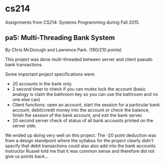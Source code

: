 # cs214
Assignments from CS214: Systems Programming during Fall 2015.

## pa5: Multi-Threading Bank System
By Chris McDonugh and Lawrence Park. (190/210 points)

This project was done multi-threaded between server and client pseudo bank transactions.

Some important project specifications were:
- 20 accounts in the bank only.
- 2 second timer to check if you can mutex lock the account (basic analogy is  claim the bathroom key so you can use the bathroom and no one else can)
- Client functions: open an account, start the session for a particular bank account, debit/credit money into the account or check the balance, finish the session of the bank account, and exit the bank server.  
- 20 second server check of status of all bank accounts printed on the server side.

We ended up doing very well on this project. The -20 point deduction was from a design standpoint where the syllabus for the project clearly didn't specify that debit transactions could also also add into the bank accounts. Instructor Russel told me that it was common sense and therefore did not give us points back...
